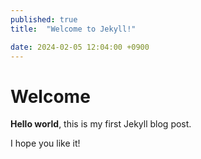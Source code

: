 ```yaml
---
published: true
title:  "Welcome to Jekyll!"

date: 2024-02-05 12:04:00 +0900
---
```


# Welcome

**Hello world**, this is my first Jekyll blog post.

I hope you like it!
